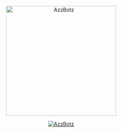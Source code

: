 <p align="center">
<img src="https://media.tenor.com/images/e15cb1453a09e25bab41116d930329bf/tenor.gif" alt="AzzBotz" width="300"/>

<p align="center">
    <a href="http://Wa.me/62859194145686">
        <img
            src="https://readme-typing-svg.herokuapp.com?size=15&width=250&lines=Tetap+Putus+Asa+By+Al+Affandi+🔥"
            alt="AzzBotz"
        />
    </a>
</p>
